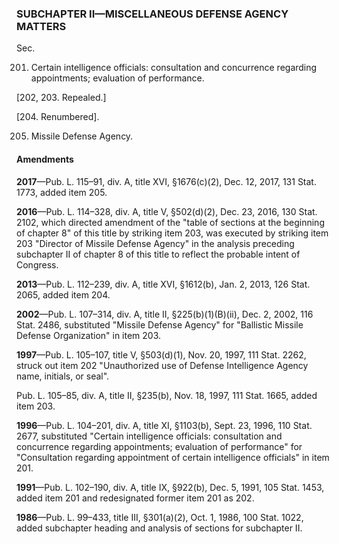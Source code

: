 ### SUBCHAPTER II—MISCELLANEOUS DEFENSE AGENCY MATTERS ###

Sec.

201. Certain intelligence officials: consultation and concurrence regarding appointments; evaluation of performance.

[202, 203. Repealed.]

[204. Renumbered].

205. Missile Defense Agency.

#### Amendments ####

**2017**—Pub. L. 115–91, div. A, title XVI, §1676(c)(2), Dec. 12, 2017, 131 Stat. 1773, added item 205.

**2016**—Pub. L. 114–328, div. A, title V, §502(d)(2), Dec. 23, 2016, 130 Stat. 2102, which directed amendment of the "table of sections at the beginning of chapter 8" of this title by striking item 203, was executed by striking item 203 "Director of Missile Defense Agency" in the analysis preceding subchapter II of chapter 8 of this title to reflect the probable intent of Congress.

**2013**—Pub. L. 112–239, div. A, title XVI, §1612(b), Jan. 2, 2013, 126 Stat. 2065, added item 204.

**2002**—Pub. L. 107–314, div. A, title II, §225(b)(1)(B)(ii), Dec. 2, 2002, 116 Stat. 2486, substituted "Missile Defense Agency" for "Ballistic Missile Defense Organization" in item 203.

**1997**—Pub. L. 105–107, title V, §503(d)(1), Nov. 20, 1997, 111 Stat. 2262, struck out item 202 "Unauthorized use of Defense Intelligence Agency name, initials, or seal".

Pub. L. 105–85, div. A, title II, §235(b), Nov. 18, 1997, 111 Stat. 1665, added item 203.

**1996**—Pub. L. 104–201, div. A, title XI, §1103(b), Sept. 23, 1996, 110 Stat. 2677, substituted "Certain intelligence officials: consultation and concurrence regarding appointments; evaluation of performance" for "Consultation regarding appointment of certain intelligence officials" in item 201.

**1991**—Pub. L. 102–190, div. A, title IX, §922(b), Dec. 5, 1991, 105 Stat. 1453, added item 201 and redesignated former item 201 as 202.

**1986**—Pub. L. 99–433, title III, §301(a)(2), Oct. 1, 1986, 100 Stat. 1022, added subchapter heading and analysis of sections for subchapter II.